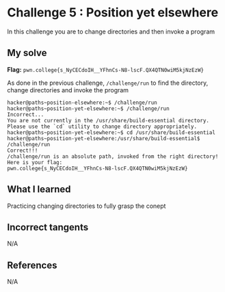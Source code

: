 # Challenge 5 : Position yet elsewhere
In this challenge you are to change directories and then invoke a program

## My solve
**Flag:** `pwn.college{s_NyCECdoIH__YFhnCs-N8-lscF.QX4QTN0wiM5kjNzEzW}`

As done in the previous challenge, `/challenge/run` to find the directory, change directories and invoke the program

```
hacker@paths~position-elsewhere:~$ /challenge/run
hacker@paths~position-yet-elsewhere:~$ /challenge/run
Incorrect...
You are not currently in the /usr/share/build-essential directory.
Please use the `cd` utility to change directory appropriately.
hacker@paths~position-yet-elsewhere:~$ cd /usr/share/build-essential
hacker@paths~position-yet-elsewhere:/usr/share/build-essential$ /challenge/run
Correct!!!
/challenge/run is an absolute path, invoked from the right directory!
Here is your flag:
pwn.college{s_NyCECdoIH__YFhnCs-N8-lscF.QX4QTN0wiM5kjNzEzW}
```

## What I learned 
Practicing changing directories to fully grasp the conept

## Incorrect tangents 
N/A

## References 
N/A
